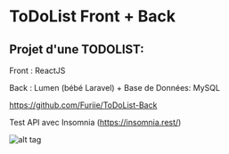 # ToDoList Front + Back

## Projet d'une TODOLIST: 

Front : ReactJS

Back : Lumen (bébé Laravel) + Base de Données: MySQL 

https://github.com/Furiie/ToDoList-Back

Test API avec Insomnia (https://insomnia.rest/)

![alt tag](https://imgur.com/v9rK5o4)
